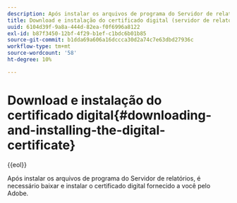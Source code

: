```yaml
---
description: Após instalar os arquivos de programa do Servidor de relatórios, é necessário baixar e instalar o certificado digital fornecido a você pelo Adobe.
title: Download e instalação do certificado digital (servidor de relatórios)
uuid: 6104d39f-9a8a-444d-82ea-f0f6996a8122
exl-id: b87f3450-12bf-4f29-b1ef-c1bdc6b01b85
source-git-commit: b1dda69a606a16dccca30d2a74c7e63dbd27936c
workflow-type: tm+mt
source-wordcount: '58'
ht-degree: 10%

---
```


# Download e instalação do certificado digital{#downloading-and-installing-the-digital-certificate}

{{eol}}

Após instalar os arquivos de programa do Servidor de relatórios, é necessário baixar e instalar o certificado digital fornecido a você pelo Adobe.
